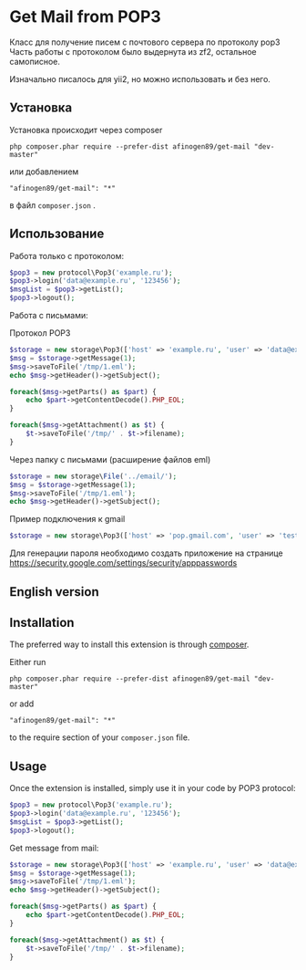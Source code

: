 Get Mail from POP3
==================

Класс для получение писем с почтового сервера по протоколу pop3  
Часть работы с протоколом было выдернута из zf2, остальное самописное.

Изначально писалось для yii2, но можно использовать и без него.

Установка
------------

Установка происходит через composer

```
php composer.phar require --prefer-dist afinogen89/get-mail "dev-master"
```

или добавлением

```
"afinogen89/get-mail": "*"
```

в файл `composer.json` .

Использование
------------

Работа только с протоколом:

```php
$pop3 = new protocol\Pop3('example.ru');
$pop3->login('data@example.ru', '123456');
$msgList = $pop3->getList();
$pop3->logout();
```

Работа с письмами:

Протокол POP3

```php
$storage = new storage\Pop3(['host' => 'example.ru', 'user' => 'data@example.ru', 'password' => '123456']);
$msg = $storage->getMessage(1);
$msg->saveToFile('/tmp/1.eml');
echo $msg->getHeader()->getSubject();

foreach($msg->getParts() as $part) {
    echo $part->getContentDecode().PHP_EOL;
}

foreach($msg->getAttachment() as $t) {
    $t->saveToFile('/tmp/' . $t->filename);
}
```

Через папку с письмами (расширение файлов eml)
```php
$storage = new storage\File('../email/');
$msg = $storage->getMessage(1);
$msg->saveToFile('/tmp/1.eml');
echo $msg->getHeader()->getSubject();
```

Пример подключения к gmail
```php
$storage = new storage\Pop3(['host' => 'pop.gmail.com', 'user' => 'test@gmail.com', 'password' => 'pass', 'ssl' => 'SSL']);
```

Для генерации пароля необходимо создать приложение на странице https://security.google.com/settings/security/apppasswords


English version
-----------

Installation
------------

The preferred way to install this extension is through [composer](http://getcomposer.org/download/).

Either run

```
php composer.phar require --prefer-dist afinogen89/get-mail "dev-master"
```

or add

```
"afinogen89/get-mail": "*"
```

to the require section of your `composer.json` file.


Usage
-----

Once the extension is installed, simply use it in your code by  POP3 protocol:

```php
$pop3 = new protocol\Pop3('example.ru');
$pop3->login('data@example.ru', '123456');
$msgList = $pop3->getList();
$pop3->logout();
```

Get message from mail:

```php
$storage = new storage\Pop3(['host' => 'example.ru', 'user' => 'data@example.ru', 'password' => '123456']);
$msg = $storage->getMessage(1);
$msg->saveToFile('/tmp/1.eml');
echo $msg->getHeader()->getSubject();

foreach($msg->getParts() as $part) {
    echo $part->getContentDecode().PHP_EOL;
}

foreach($msg->getAttachment() as $t) {
    $t->saveToFile('/tmp/' . $t->filename);
}
```